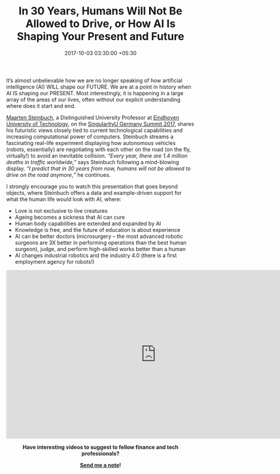 ﻿---
title: In 30 Years, Humans Will Not Be Allowed to Drive, or How AI Is Shaping Your
  Present and Future
date: 2017-10-03 03:30:00 +05:30
tags:
- Asia
- Europe
- insights
- US
Image: "/uploads/million.jpg"
Person: Elena Mesropyan
category:
- Enabling Technologies
- Artificial Intelligence
- Insights
Markets:
- Asia
- Europe
- insights
- US
type: post
status: publish
layout: post
---

<p>It’s almost unbelievable how we are no longer speaking of how artificial intelligence (AI) WILL shape our FUTURE. We are at a point in history when AI IS shaping our PRESENT. Most interestingly, it is happening in a large array of the areas of our lives, often without our explicit understanding where does it start and end. </p>
<p><a href="https://www.linkedin.com/in/steinbuch/">Maarten Steinbuch</a>, a Distinguished University Professor at <a href="https://www.tue.nl/en/">Eindhoven University of Technology</a>, on the <a href="http://www.singularityugermanysummit.org/">SingularityU Germany Summit 2017</a>, shares his futuristic views closely tied to current technological capabilities and increasing computational power of computers. Steinbuch streams a fascinating real-life experiment displaying how autonomous vehicles (robots, essentially) are negotiating with each other on the road (on the fly, virtually!) to avoid an inevitable collision. <i>“Every year, there are 1.4 million deaths in traffic worldwide,”</i> says Steinbuch following a mind-blowing display. <i>“I predict that in 30 years from now, humans will not be allowed to drive on the road anymore</i>,<i>” </i>he continues.</p>
<p>I strongly encourage you to watch this presentation that goes beyond objects, where Steinbuch offers a data and example-driven support for what the human life would look with AI, where:</p>
<ul>
<li style="font-weight: 400;">Love is not exclusive to live creatures</li>
<li style="font-weight: 400;">Ageing becomes a sickness that AI can cure</li>
<li style="font-weight: 400;">Human body capabilities are extended and expanded by AI</li>
<li style="font-weight: 400;">Knowledge is free, and the future of education is about experience</li>
<li style="font-weight: 400;">AI can be better doctors (microsurgery – the most advanced robotic surgeons are 3X better in performing operations than the best human surgeon), judge, and perform high-skilled works better than a human </li>
<li style="font-weight: 400;">AI changes industrial robotics and the industry 4.0 (there is a first employment agency for robots!)</li>
</ul>
<div align="center"><iframe src="https://www.youtube.com/embed/hnyOzr3Pw7s?rel=0" width="800" height="450" frameborder="0" allowfullscreen="allowfullscreen"></iframe></div>
<p style="text-align: center;"><b>Have interesting videos to suggest to fellow finance and tech professionals?</b></p>
<p style="text-align: center;"><a href="mailto:elena@letstalkpayments.com"><b>Send me a note</b></a><b>!</b></p>
